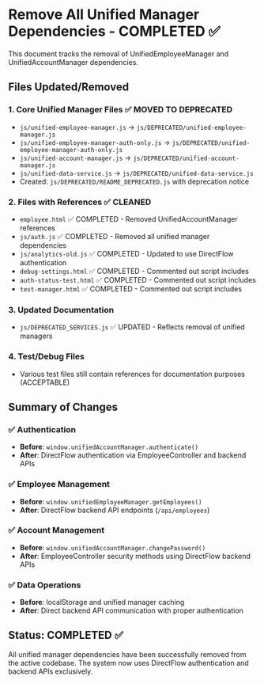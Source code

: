 # Remove All Unified Manager Dependencies - COMPLETED ✅

This document tracks the removal of UnifiedEmployeeManager and UnifiedAccountManager dependencies.

## Files Updated/Removed

### 1. Core Unified Manager Files ✅ MOVED TO DEPRECATED
- `js/unified-employee-manager.js` → `js/DEPRECATED/unified-employee-manager.js`
- `js/unified-employee-manager-auth-only.js` → `js/DEPRECATED/unified-employee-manager-auth-only.js`
- `js/unified-account-manager.js` → `js/DEPRECATED/unified-account-manager.js`
- `js/unified-data-service.js` → `js/DEPRECATED/unified-data-service.js`
- Created: `js/DEPRECATED/README_DEPRECATED.js` with deprecation notice

### 2. Files with References ✅ CLEANED
- `employee.html` ✅ COMPLETED - Removed UnifiedAccountManager references
- `js/auth.js` ✅ COMPLETED - Removed all unified manager dependencies
- `js/analytics-old.js` ✅ COMPLETED - Updated to use DirectFlow authentication
- `debug-settings.html` ✅ COMPLETED - Commented out script includes
- `auth-status-test.html` ✅ COMPLETED - Commented out script includes  
- `test-manager.html` ✅ COMPLETED - Commented out script includes

### 3. Updated Documentation
- `js/DEPRECATED_SERVICES.js` ✅ UPDATED - Reflects removal of unified managers

### 4. Test/Debug Files 
- Various test files still contain references for documentation purposes (ACCEPTABLE)

## Summary of Changes

### ✅ Authentication
- **Before**: `window.unifiedAccountManager.authenticate()`
- **After**: DirectFlow authentication via EmployeeController and backend APIs

### ✅ Employee Management  
- **Before**: `window.unifiedEmployeeManager.getEmployees()`
- **After**: DirectFlow backend API endpoints (`/api/employees`)

### ✅ Account Management
- **Before**: `window.unifiedAccountManager.changePassword()`
- **After**: EmployeeController security methods using DirectFlow backend APIs

### ✅ Data Operations
- **Before**: localStorage and unified manager caching
- **After**: Direct backend API communication with proper authentication

## Status: COMPLETED ✅
All unified manager dependencies have been successfully removed from the active codebase. The system now uses DirectFlow authentication and backend APIs exclusively.

